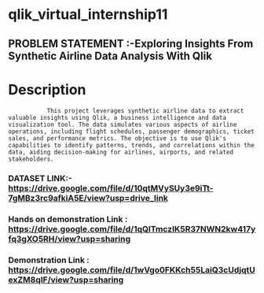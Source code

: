 # qlik_virtual_internship11
## PROBLEM STATEMENT :-Exploring Insights From Synthetic Airline Data Analysis With Qlik
# Description 
               This project leverages synthetic airline data to extract valuable insights using Qlik, a business intelligence and data visualization tool. The data simulates various aspects of airline operations, including flight schedules, passenger demographics, ticket sales, and performance metrics. The objective is to use Qlik's capabilities to identify patterns, trends, and correlations within the data, aiding decision-making for airlines, airports, and related stakeholders.

### DATASET LINK:- https://drive.google.com/file/d/10qtMVySUy3e9iTt-7gMBz3rc9afkiA5E/view?usp=drive_link

### Hands on demonstration Link : https://drive.google.com/file/d/1qQITmczIK5R37NWN2kw417yfq3gXO5RH/view?usp=sharing

### Demonstration Link : https://drive.google.com/file/d/1wVgo0FKKch55LaiQ3cUdjqtUexZM8qIF/view?usp=sharing
